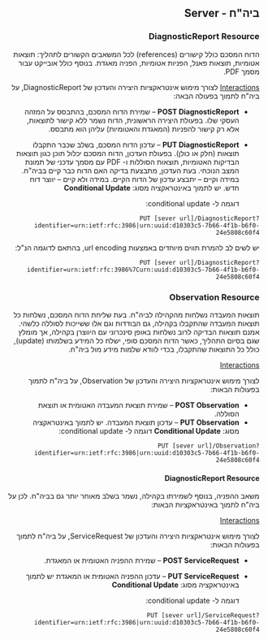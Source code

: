<div dir="rtl" markdown="1">

## ביה"ח - Server

### DiagnosticReport Resource

הדוח המסכם כולל קישורים (references) לכל המשאבים הקשורים לתהליך:
תוצאות אטומיות, תוצאות פאנל, הפניות אטומיות, הפניה מאגדת. בנוסף כולל אובייקט עבור מסמך PDF.

<u>Interactions</u>
לצורך מימוש אינטראקציות היצירה והעדכון של DiagnosticReport, על ביה"ח לתמוך בפעולה הבאה:

- **POST DiagnosticReport** – שמירת הדוח המסכם, בהתבסס על המזהה העסקי שלו.
  בפעולת היצירה הראשונית, הדוח נשמר ללא קישור לתוצאות, אלא רק קישור להפניות (המאגדת והאטומיות) עליהן הוא מתבסס.
- **PUT DiagnosticReport** – עדכון הדוח המסכם, בשלב שכבר התקבלו תוצאות (חלק או כולן).
  בפעולת העדכון, הדוח המסכם יכלול תוכן כגון תוצאות הבדיקות האטומיות, תוצאות הסוללות ו- PDF עם מסמך עדכני של תמונת המצב הנוכחי.
  בעת העדכון, מתבצעת בדיקה האם הדוח כבר קיים בביה"ח.
  במידה וקיים – יתבצע עדכון של הדוח הקיים. במידה ולא קיים – יווצר דוח חדש.
  יש לתמוך באינטראקציה מסוג: **Conditional Update**


  דוגמה ל- conditional update:

`PUT [sever url]/DiagnosticReport?identifier=urn:ietf:rfc:3986|urn:uuid:d10303c5-7b66-4f1b-b6f0-24e5808c60f4`

יש לשים לב להמרת תווים מיוחדים באמצעות url encoding, בהתאם לדוגמה הנ"ל:

`PUT [sever url]/DiagnosticReport?identifier=urn:ietf:rfc:3986%7Curn:uuid:d10303c5-7b66-4f1b-b6f0-24e5808c60f4`

### Observation Resource

תוצאות המעבדה נשלחות מהקהילה לביה"ח.
בעת שליחת הדוח המסכם, נשלחות כל תוצאות המעבדה שהתקבלו בקהילה, גם הבודדות וגם אלו ששייכות לסוללה כלשהי.
אמנם תוצאות הבדיקה לרוב נשלחות באופן סינכרוני עם היווצרן בקהילה, אך מומלץ שגם בסיום התהליך, כאשר הדוח המסכם סופי, ישלח כל המידע בשלמותו (update), כולל כל התוצאות שהתקבלו, בכדי לוודא שלמות מידע מול ביה"ח.

<u>Interactions</u>

לצורך מימוש אינטראקציות היצירה והעדכון של Observation, על ביה"ח לתמוך בפעולות הבאות:

- **POST Observation** – שמירת תוצאת המעבדה האטומית או תוצאת הסוללה.
- **PUT Observation** – עדכון תוצאת המעבדה.
  יש לתמוך באינטראקציה מסוג: **Conditional Update**
  דוגמה ל- conditional update:

`PUT [sever url]/Observation?identifier=urn:ietf:rfc:3986|urn:uuid:d10303c5-7b66-4f1b-b6f0-24e5808c60f4`

#### DiagnosticReport Resource

משאב ההפניה, בנוסף לשמירתו בקהילה, נשמר בשלב מאוחר יותר גם בביה"ח. לכן על ביה"ח לתמוך באינטראקציות הבאות:

<u>Interactions</u>

לצורך מימוש אינטראקציות היצירה והעדכון של ServiceRequest, על ביה"ח לתמוך בפעולות הבאות:

- **POST ServiceRequest** – שמירת ההפניה האטומית או המאגדת.
- **PUT ServiceRequest** – עדכון ההפניה האטומית או המאגדת
  יש לתמוך באינטראקציה מסוג: **Conditional Update**


  דוגמה ל- conditional update:

`PUT [sever url]/ServiceRequest?identifier=urn:ietf:rfc:3986|urn:uuid:d10303c5-7b66-4f1b-b6f0-24e5808c60f4`

</div>